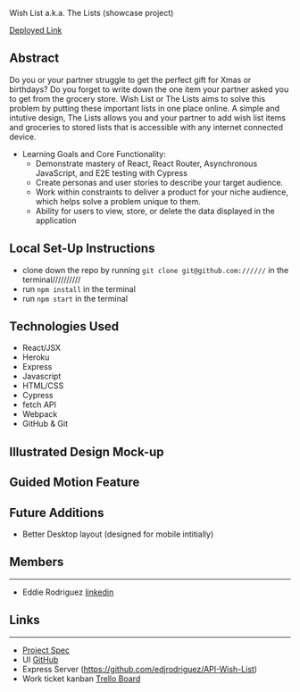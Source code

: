 Wish List a.k.a. The Lists (showcase project)

[Deployed Link]()

## Abstract
Do you or your partner struggle to get the perfect gift for Xmas or birthdays?  Do you forget to write down the one item your partner asked you to get from the grocery store.  Wish List or The Lists aims to solve this problem by putting these important lists in one place online.  A simple and intutive design, The Lists allows you and your partner to add wish list items and groceries to stored lists that is accessible with any internet connected device.

* Learning Goals and Core Functionality:
    * Demonstrate mastery of React, React Router, Asynchronous JavaScript, and E2E testing with Cypress
    * Create personas and user stories to describe your target audience.
    * Work within constraints to deliver a product for your niche audience, which helps solve a problem unique to them.
    * Ability for users to view, store, or delete the data displayed in the application 

## Local Set-Up Instructions
* clone down the repo by running `git clone git@github.com://////` in the terminal//////////
* run `npm install` in the terminal
* run `npm start` in the terminal

## Technologies Used
- React/JSX
- Heroku
- Express
- Javascript
- HTML/CSS
- Cypress
- fetch API 
- Webpack
- GitHub & Git

## Illustrated Design Mock-up


## Guided Motion Feature



## Future Additions 
 * Better Desktop layout (designed for mobile intitially)


## Members
__________________________

- Eddie Rodriguez [linkedin](https://www.linkedin.com/in/edward-rodriguez-1b497423b/)


## Links
__________________________
- [Project Spec](https://frontend.turing.edu/projects/module-3/showcase.html)
- UI [GitHub](https://github.com/dstavis/tasterx)
- Express Server (https://github.com/edjrodriguez/API-Wish-List)
- Work ticket kanban [Trello Board](https://trello.com/b/psFDNxc1/wish-list-project-board)
